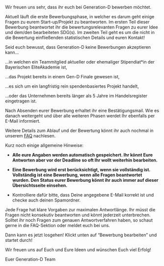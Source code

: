 Wir freuen uns sehr, dass ihr euch bei Generation-D bewerben möchtet.

Aktuell läuft die erste Bewerbungsphase, in welcher es darum geht einige Fragen zu eurem Start-up/Projekt zu beantworten. Im ersten Teil dieser Bewerbung beantwortet ihr die bewertungsrelevanten Fragen zu eurer Idee und dem/den bearbeiteten SDG(s). Im zweiten Teil geht es um die nicht in die Bewertung einfließenden statistischen Details und euren Kontakt!


Seid euch bewusst, dass Generation-D keine Bewerbungen akzeptieren kann…

…in welchen ein Teammitglied aktueller oder ehemaliger Stipendiat*in der Bayerischen EliteAkademie ist, 

…das Projekt bereits in einem Gen-D Finale gewesen ist,

…es sich um ein langfristig rein spendenbasiertes Projekt handelt,

…oder das Unternehmen bereits länger als 5 Jahre im Handelsregister eingetragen ist.

Nach Absenden eurer Bewerbung erhaltet ihr eine Bestätigungsmail. Wie es danach weitergeht und  über alle weiteren Phasen werdet Ihr ebenfalls per E-Mail informiert. 

Weitere Details zum Ablauf und der Bewertung könnt ihr auch nochmal in unserem <a href="https://bewerbung-test.generation-d.org/files/FAQ_Runde1_2024.pdf" target="_blank"><u>FAQ</u></a> nachlesen.

Kurz noch einige allgemeine Hinweise:

- <b>Alle eure Angaben werden automatisch gespeichert. Ihr könnt Eure Antworten aber vor der Deadline so oft Ihr wollt weiterhin bearbeiten.</b>

- <b>Eine Bewerbung wird erst berücksichtigt, wenn sie vollständig ist. Vollständig ist eine Bewerbung, wenn alle Fragen beantwortet wurden. Den Status eurer Bewerbung könnt ihr auch immer auf dieser Übersichtsseite einsehen.</b>

- Kontrolliere dafür bitte, dass Deine angegebene E-Mail korrekt ist und checke auch deinen Spamordner.


Jede Frage hat klare Vorgaben zur maximalen Antwortlänge. Ihr müsst die Fragen nicht konsekutiv beantworten und könnt jederzeit unterbrechen. Solltet ihr noch Fragen zum genauen Antwortverfahren haben, so schaut gerne in die FAQ-Sektion oder meldet euch bei uns.

Dann kann es jetzt losgehen! Klickt unten auf “Bewerbung bearbeiten” und startet durch!


Wir freuen uns auf Euch und Eure Ideen und wünschen Euch viel Erfolg!  

Euer Generation-D Team